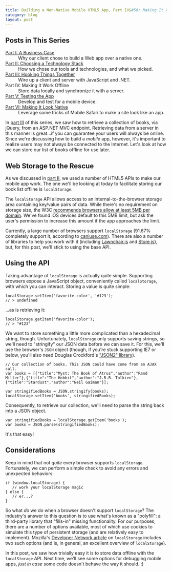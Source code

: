 ```yaml
---
title: Building a Non-Native Mobile HTML5 App, Part IV&#58; Making It Work Offline
category: blog
layout: post
---
```


## Posts in This Series

<dl>

   <dt><a href="/2012/09/building-a-mobile-html5-app-going-non-native/">Part I: A Business Case</a></dt>
   <dd>Why our client chose to build a Web app over a native one.</dd>

   <dt><a href="/2012/10/building-a-mobile-html5-app-choosing-a-technology-stack/">Part II: Choosing a Technology Stack</a></dt>
   <dd>How we chose our tools and technologies, and what we picked.</dd>

   <dt><a href="/2012/10/building-a-mobile-html5-app-hooking-things-together/">Part III: Hooking Things Together</a></dt>
   <dd>Wire up a client and server with JavaScript and .NET.</dd>

   <dt>Part IV: Making It Work Offline</dt>
   <dd>Store data locally and synchronize it with a server.</dd>

   <dt><a href="/2012/10/building-a-mobile-html5-app-testing-the-app/">Part V: Testing the App</a></dt>
   <dd>Develop and test for a mobile device.</dd>

   <dt><a href="/2012/11/building-a-mobile-html5-app-making-it-look-native/">Part VI: Making It Look Native</a></dt>
   <dd>Leverage some tricks of Mobile Safari to make a site look like an app.</dd>

</dl>

In [part III](/2012/10/building-a-mobile-html5-app-hooking-things-together/) of this series, we saw how to retrieve a collection of books, via jQuery, from an ASP.NET MVC endpoint. Retrieving data from a server in this manner is great...if you can guarantee your users will always be online. Since we're discussing how to build a *mobile* app, however, it's important to realize users may not always be connected to the Internet. Let's look at how we can store our list of books offline for use later.

## Web Storage to the Rescue

As we discussed in [part II](/2012/10/building-a-mobile-html5-app-choosing-a-technology-stack/), we used a number of HTML5 APIs to make our mobile app work. The one we'll be looking at today to facilitate storing our book list offline is `localStorage`.

The `localStorage` API allows access to an internal-to-the-browser storage area containing key/value pairs of data. While there's no requirement on storage size, the W3C [recommends browsers allow at least 5MB per domain](http://dev.w3.org/html5/webstorage/#disk-space). We've found iOS devices default to this 5MB limit, but ask the user's permission to increase this amount if the app approaches the limit.

Currently, a large number of browsers support `localStorage` (91.67% completely support it, according to [caniuse.com](http://caniuse.com/#search=localStorage)). There are also a number of libraries to help you work with it (including [Lawnchair.js](http://brian.io/lawnchair/) and [Store.js](https://github.com/marcuswestin/store.js)), but, for this post, we'll stick to using the base API.

## Using the API

Taking advantage of `localStorage` is actually quite simple. Supporting browsers expose a JavaScript object, conveniently called `localStorage`, with which you can interact. Storing a value is quite simple:

    localStorage.setItem('favorite-color', '#123');
    // > undefined

...as is retrieving it:

    localStorage.getItem('favorite-color');
    // > "#123"

We want to store something a little more complicated than a hexadecimal string, though. Unfortunately, `localStorage` only supports saving strings, so we'll need to "stringify" our JSON data before we can save it. For this, we'll use the browser's `JSON` object (though, if you're stuck supporting IE7 or below, you'll also need Douglas Crockford's ["JSON2" library](https://github.com/douglascrockford/JSON-js)).

    // Our collection of books. This JSON could have come from an AJAX call.
    var books = [{"title":"Myst: The Book of Atrus","author":"Rand Miller"},{"title":"The Hobbit","author":"J.R.R. Tolkien"},{"title":"Stardust","author":"Neil Gaiman"}];

    var stringifiedBooks = JSON.stringify(books);
    localStorage.setItem('books', stringifiedBooks);

Consequently, to retrieve our collection, we'll need to parse the string back into a JSON object.

    var stringifiedBooks = localStorage.getItem('books');
    var books = JSON.parse(stringifiedBooks);

It's that easy!

## Considerations

Keep in mind that not *quite* every browser supports `localStorage`. Fortunately, we can perform a simple check to avoid any errors and unexpected behaviors:

    if (window.localStorage) {
       // work your localStorage magic
    } else {
       // er...?
    }

So what *do* we do when a browser doesn't support `localStorage`? The industry's answer to this question is to use what's known as a "polyfill": a third-party library that "fills-in" missing functionality. For our purposes, there are a number of options available, most of which use cookies to simulate this type of persistent storage (and are relatively easy to implement). Mozilla's [Developer Network article](https://developer.mozilla.org/en-US/docs/DOM/Storage) on `localStorage` includes two such options (and is, in general, an excellent overview of `localStorage`).

In this post, we saw how trivially easy it is to store data offline with the `localStorage` API. Next time, we'll see some options for debugging mobile apps, *just in case* some code doesn't behave the way it should. :)